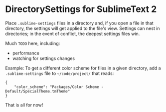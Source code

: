DirectorySettings for SublimeText 2
===================================

Place `.sublime-settings` files in a directory and, if you open a file in that directory, the settings will get applied to the file's view. Settings can nest in directories; in the event of conflict, the deepest settings files win.

Much `TODO` here, including:

- performance
- watching for settings changes

Example: To get a different color scheme for files in a given directory, add a `.sublime-settings` file to `~/code/project/` that reads:

    {
        "color_scheme": "Packages/Color Scheme - Default/SpecialTheme.tmTheme"
    }

That is all for now!
